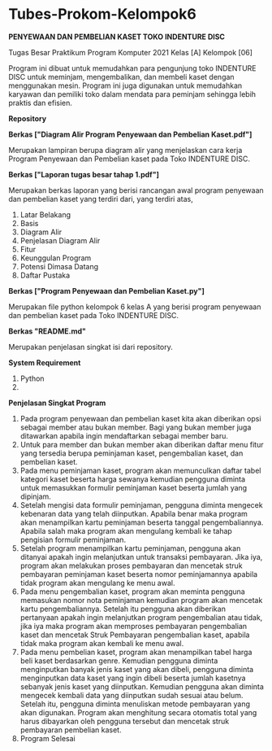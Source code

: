 # Tubes-Prokom-Kelompok6
**PENYEWAAN DAN PEMBELIAN KASET TOKO INDENTURE DISC**

Tugas Besar Praktikum Program Komputer 2021 Kelas [A]
Kelompok [06]

Program ini dibuat untuk memudahkan  para pengunjung toko INDENTURE DISC untuk 
meminjam, mengembalikan, dan membeli kaset dengan menggunakan mesin. Program 
ini juga digunakan untuk memudahkan karyawan dan pemiliki toko dalam mendata 
para peminjam sehingga lebih praktis dan efisien. 

**Repository**

**Berkas ["Diagram Alir Program Penyewaan dan Pembelian Kaset.pdf"]**

Merupakan lampiran berupa diagram alir yang menjelaskan cara kerja Program 
Penyewaan dan Pembelian kaset pada Toko INDENTURE DISC.

**Berkas ["Laporan tugas besar tahap 1.pdf"]**

Merupakan berkas laporan yang berisi rancangan awal program penyewaan dan 
pembelian kaset yang terdiri dari,
yang terdiri atas,
1. Latar Belakang
2. Basis
3. Diagram Alir
4. Penjelasan Diagram Alir
5. Fitur
6. Keunggulan Program
7. Potensi Dimasa Datang
8. Daftar Pustaka

**Berkas ["Program Penyewaan dan Pembelian Kaset.py"]**

Merupakan file python kelompok 6 kelas A yang berisi program penyewaan dan
pembelian kaset pada Toko INDENTURE DISC.

**Berkas "README.md"**

Merupakan penjelasan singkat isi dari repository.

**System Requirement**

1. Python
2. 

**Penjelasan Singkat Program**

1. Pada program penyewaan dan pembelian kaset kita akan diberikan opsi sebagai 
   member atau bukan member. Bagi yang bukan member juga ditawarkan apabila ingin 
   mendaftarkan sebagai member baru.
2. Untuk para member dan bukan member akan diberikan daftar menu fitur yang 
   tersedia berupa peminjaman kaset, pengembalian kaset, dan pembelian kaset.
3. Pada menu peminjaman kaset, program akan memunculkan daftar tabel kategori 
   kaset beserta harga sewanya kemudian pengguna diminta untuk memasukkan formulir
   peminjaman kaset beserta jumlah yang dipinjam.
4. Setelah mengisi data formulir peminjaman, pengguna diminta mengecek kebenaran 
   data yang telah diinputkan. Apabila benar maka program akan menampilkan kartu 
   peminjaman beserta tanggal pengembaliannya. Apabila salah maka program akan 
   mengulang kembali ke tahap pengisian formulir peminjaman.
5. Setelah program menampilkan kartu peminjaman, pengguna akan ditanyai 
   apakah ingin melanjutkan untuk transaksi pembayaran. Jika iya, program akan 
   melakukan proses pembayaran dan mencetak struk pembayaran peminjaman kaset 
   beserta nomor peminjamannya apabila tidak program akan mengulang ke menu awal.
6. Pada menu pengembalian kaset, program akan meminta pengguna memasukan nomor 
   nota peminjaman kemudian program akan mencetak kartu pengembaliannya. Setelah 
   itu pengguna akan diberikan pertanyaan apakah ingin melanjutkan program 
   pengembalian atau tidak, jika iya maka program akan memproses pembayaran 
   pengembalian kaset dan mencetak Struk Pembayaran pengembalian kaset, apabila 
   tidak maka program akan kembali ke menu awal.
7. Pada menu pembelian kaset, program akan menampilkan tabel harga beli kaset 
   berdasarkan genre. Kemudian pengguna diminta menginputkan banyak jenis kaset 
   yang akan dibeli, pengguna diminta menginputkan data kaset yang ingin dibeli 
   beserta jumlah kasetnya sebanyak jenis kaset yang diinputkan. Kemudian 
   pengguna akan diminta mengecek kembali data yang diinputkan sudah sesuai 
   atau belum. Setelah itu, pengguna diminta menuliskan metode pembayaran yang 
   akan digunakan. Program akan menghitung secara otomatis total yang harus 
   dibayarkan oleh pengguna tersebut dan mencetak struk pembayaran pembelian kaset.
8. Program Selesai

